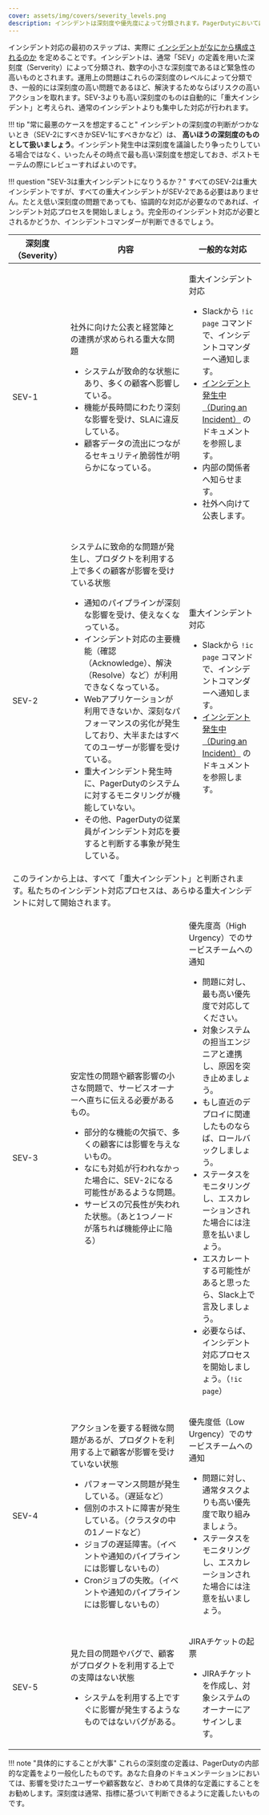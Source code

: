 ```yaml
---
cover: assets/img/covers/severity_levels.png
description: インシデントは深刻度や優先度によって分類されます。PagerDutyにおいては「SEV」のレベルを用いて、小さな数字の深刻度であるほど緊急性の高いものであるとみなします。運用上の問題はこれらの深刻度のレベルによって分類でき、一般的には深刻度の高い問題であるほど、解決するためならばリスクの高いアクションを取れます。
---
```

インシデント対応の最初のステップは、実際に [インシデントがなにから構成されるのか](../before/what_is_an_incident.md) を定めることです。インシデントは、通常「SEV」の定義を用いた深刻度（Serverity）によって分類され、数字の小さな深刻度であるほど緊急性の高いものとされます。運用上の問題はこれらの深刻度のレベルによって分類でき、一般的には深刻度の高い問題であるほど、解決するためならばリスクの高いアクションを取れます。SEV-3よりも高い深刻度のものは自動的に「重大インシデント」と考えられ、通常のインシデントよりも集中した対応が行われます。

!!! tip "常に最悪のケースを想定すること"
     インシデントの深刻度の判断がつかないとき（SEV-2にすべきかSEV-1にすべきかなど）は、 **高いほうの深刻度のものとして扱いましょう**。インシデント発生中は深刻度を議論したり争ったりしている場合ではなく、いったんその時点で最も高い深刻度を想定しておき、ポストモーテムの際にレビューすればよいのです。 

!!! question "SEV-3は重大インシデントになりうるか？"
     すべてのSEV-2は重大インシデントですが、すべての重大インシデントがSEV-2である必要はありません。たとえ低い深刻度の問題であっても、協調的な対応が必要なのであれば、インシデント対応プロセスを開始しましょう。完全形のインシデント対応が必要とされるかどうか、インシデントコマンダーが判断できるでしょう。

<table class="custom-table">
  <thead>
    <tr>
      <th class="sev">深刻度（Severity）</th>
      <th>内容</th>
      <th>一般的な対応</th>
    </tr>
  </thead>
  <tbody>
    <tr>
      <td class="sev-1">SEV-1</td>
      <td>
        <p class="intent">社外に向けた公表と経営陣との連携が求められる重大な問題</p>
        <ul>
          <li>システムが致命的な状態にあり、多くの顧客へ影響している。</li>
          <li>機能が長時間にわたり深刻な影響を受け、SLAに違反している。</li>
          <li>顧客データの流出につながるセキュリティ脆弱性が明らかになっている。</li>
        </ul>
      </td>
      <td>
        <p class="response">重大インシデント対応</p>
        <ul>
          <li>Slackから <code>!ic page</code> コマンドで、インシデントコマンダーへ通知します。</li>
          <li><a href="/during/during_an_incident">インシデント発生中（During an Incident）</a> のドキュメントを参照します。</li>
          <li>内部の関係者へ知らせます。</li>
          <li>社外へ向けて公表します。</li>
        </ul>
      </td>
    </tr>
    <tr>
      <td class="sev-2">SEV-2</td>
      <td>
        <p class="intent">システムに致命的な問題が発生し、プロダクトを利用する上で多くの顧客が影響を受けている状態</p>
        <ul>
          <li>通知のパイプラインが深刻な影響を受け、使えなくなっている。</li>
          <li>インシデント対応の主要機能（確認（Acknowledge）、解決（Resolve）など）が利用できなくなっている。</li>
          <li>Webアプリケーションが利用できないか、深刻なパフォーマンスの劣化が発生しており、大半またはすべてのユーザーが影響を受けている。</li>
          <li>重大インシデント発生時に、PagerDutyのシステムに対するモニタリングが機能していない。</li>
          <li>その他、PagerDutyの従業員がインシデント対応を要すると判断する事象が発生している。</li>
        </ul>
      </td>
      <td>
        <p class="response">重大インシデント対応</p>
        <ul>
          <li>Slackから <code>!ic page</code> コマンドで、インシデントコマンダーへ通知します。</li>
          <li><a href="/during/during_an_incident">インシデント発生中（During an Incident）</a> のドキュメントを参照します。</li>
        </ul>
    </tr>
    <tr>
      <td class="warning" colspan="3">このラインから上は、すべて「重大インシデント」と判断されます。私たちのインシデント対応プロセスは、あらゆる重大インシデントに対して開始されます。</td>
    </tr>
    <tr>
      <td class="sev-3">SEV-3</td>
      <td>
        <p class="intent">安定性の問題や顧客影響の小さな問題で、サービスオーナーへ直ちに伝える必要があるもの。</p>
        <ul>
          <li>部分的な機能の欠損で、多くの顧客には影響を与えないもの。</li>
          <li>なにも対処が行われなかった場合に、SEV-2になる可能性があるような問題。</li>
          <li>サービスの冗長性が失われた状態。（あと1つノードが落ちれば機能停止に陥る）</li>
        </ul>
      </td>
      <td>
        <p class="response">優先度高（High Urgency）でのサービスチームへの通知</p>
        <ul>
          <li>問題に対し、最も高い優先度で対応してください。</li>
          <li>対象システムの担当エンジニアと連携し、原因を突き止めましょう。</li>
          <li>もし直近のデプロイに関連したものならば、ロールバックしましょう。</li>
          <li>ステータスをモニタリングし、エスカレーションされた場合には注意を払いましょう。</li>
          <li>エスカレートする可能性があると思ったら、Slack上で言及しましょう。</li>
          <li>必要ならば、インシデント対応プロセスを開始しましょう。（<code>!ic page</code>）</li>
        </ul>
      </td>
    </tr>
    <tr>
      <td class="sev-4">SEV-4</td>
      <td>
        <p class="intent">アクションを要する軽微な問題があるが、プロダクトを利用する上で顧客が影響を受けていない状態</p>
        <ul>
          <li>パフォーマンス問題が発生している。（遅延など）</li>
          <li>個別のホストに障害が発生している。（クラスタの中の1ノードなど）</li>
          <li>ジョブの遅延障害。（イベントや通知のパイプラインには影響しないもの）</li>
          <li>Cronジョブの失敗。（イベントや通知のパイプラインには影響しないもの）</li>
        </ul>
      </td>
      <td>
        <p class="response">優先度低（Low Urgency）でのサービスチームへの通知</p>
        <ul>
          <li>問題に対し、通常タスクよりも高い優先度で取り組みましょう。</li>
          <li>ステータスをモニタリングし、エスカレーションされた場合には注意を払いましょう。</li>
        </ul>
      </td>
    </tr>
    <tr>
      <td class="sev-5">SEV-5</td>
      <td>
        <p class="intent">見た目の問題やバグで、顧客がプロダクトを利用する上での支障はない状態</p>
        <ul>
          <li>システムを利用する上ですぐに影響が発生するようなものではないバグがある。</li>
        </ul>
      </td>
      <td>
        <p class="response">JIRAチケットの起票</p>
        <ul>
          <li>JIRAチケットを作成し、対象システムのオーナーにアサインします。</li>
        </ul>
      </td>
    </tr>
  </tbody>
</table>

!!! note "具体的にすることが大事"
    これらの深刻度の定義は、PagerDutyの内部的な定義をより一般化したものです。あなた自身のドキュメンテーションにおいては、影響を受けたユーザーや顧客数など、きわめて具体的な定義にすることをお勧めします。深刻度は通常、指標に基づいて判断できるように定義したいものです。
